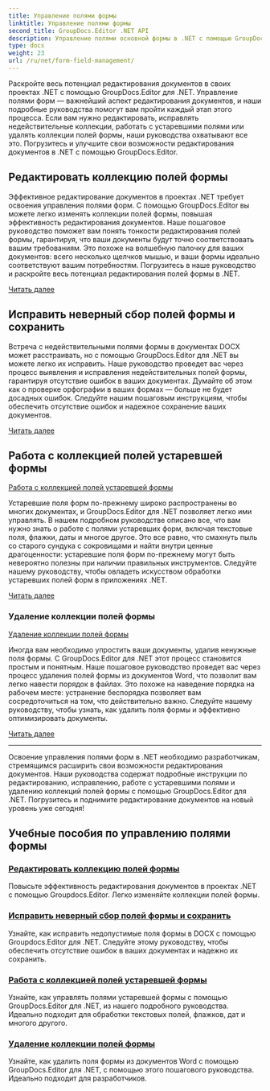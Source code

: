 ```yaml
---
title: Управление полями формы
linktitle: Управление полями формы
second_title: GroupDocs.Editor .NET API
description: Управление полями основной формы в .NET с помощью GroupDocs.Editor. Научитесь редактировать, исправлять, работать с устаревшими версиями и легко удалять коллекции полей форм.
type: docs
weight: 23
url: /ru/net/form-field-management/
---
```

Раскройте весь потенциал редактирования документов в своих проектах .NET с помощью GroupDocs.Editor для .NET. Управление полями форм — важнейший аспект редактирования документов, и наши подробные руководства помогут вам пройти каждый этап этого процесса. Если вам нужно редактировать, исправлять недействительные коллекции, работать с устаревшими полями или удалять коллекции полей формы, наши руководства охватывают все это. Погрузитесь и улучшите свои возможности редактирования документов в .NET с помощью GroupDocs.Editor.

## Редактировать коллекцию полей формы

Эффективное редактирование документов в проектах .NET требует освоения управления полями форм. С помощью GroupDocs.Editor вы можете легко изменять коллекции полей формы, повышая эффективность редактирования документов. Наше пошаговое руководство поможет вам понять тонкости редактирования полей формы, гарантируя, что ваши документы будут точно соответствовать вашим требованиям. Это похоже на волшебную палочку для ваших документов: всего несколько щелчков мышью, и ваши формы идеально соответствуют вашим потребностям. Погрузитесь в наше руководство и раскройте весь потенциал редактирования полей формы в .NET.

[Читать далее](./edit-form-field-collection/)

## Исправить неверный сбор полей формы и сохранить

Встреча с недействительными полями формы в документах DOCX может расстраивать, но с помощью GroupDocs.Editor для .NET вы можете легко их исправить. Наше руководство проведет вас через процесс выявления и исправления недействительных полей формы, гарантируя отсутствие ошибок в ваших документах. Думайте об этом как о проверке орфографии в ваших формах — больше не будет досадных ошибок. Следуйте нашим пошаговым инструкциям, чтобы обеспечить отсутствие ошибок и надежное сохранение ваших документов.

[Читать далее](./fix-invalid-form-field-collection-save/)

## Работа с коллекцией полей устаревшей формы
[Работа с коллекцией полей устаревшей формы](./work-legacy-form-field-collection/)

Устаревшие поля форм по-прежнему широко распространены во многих документах, и GroupDocs.Editor для .NET позволяет легко ими управлять. В нашем подробном руководстве описано все, что вам нужно знать о работе с полями устаревших форм, включая текстовые поля, флажки, даты и многое другое. Это все равно, что смахнуть пыль со старого сундука с сокровищами и найти внутри ценные драгоценности: устаревшие поля форм по-прежнему могут быть невероятно полезны при наличии правильных инструментов. Следуйте нашему руководству, чтобы овладеть искусством обработки устаревших полей форм в приложениях .NET.

[Читать далее](./work-legacy-form-field-collection/)

### Удаление коллекции полей формы
[Удаление коллекции полей формы](./remove-form-field-collection/)

Иногда вам необходимо упростить ваши документы, удалив ненужные поля формы. С GroupDocs.Editor для .NET этот процесс становится простым и понятным. Наше пошаговое руководство проведет вас через процесс удаления полей формы из документов Word, что позволит вам легко навести порядок в файлах. Это похоже на наведение порядка на рабочем месте: устранение беспорядка позволяет вам сосредоточиться на том, что действительно важно. Следуйте нашему руководству, чтобы узнать, как удалить поля формы и эффективно оптимизировать документы.

[Читать далее](./remove-form-field-collection/)

---

Освоение управления полями форм в .NET необходимо разработчикам, стремящимся расширить свои возможности редактирования документов. Наши руководства содержат подробные инструкции по редактированию, исправлению, работе с устаревшими полями и удалению коллекций полей формы с помощью GroupDocs.Editor для .NET. Погрузитесь и поднимите редактирование документов на новый уровень уже сегодня!
## Учебные пособия по управлению полями формы
### [Редактировать коллекцию полей формы](./edit-form-field-collection/)
Повысьте эффективность редактирования документов в проектах .NET с помощью Groupdocs.Editor. Легко изменяйте коллекции полей формы.
### [Исправить неверный сбор полей формы и сохранить](./fix-invalid-form-field-collection-save/)
Узнайте, как исправить недопустимые поля формы в DOCX с помощью Groupdocs.Editor для .NET. Следуйте этому руководству, чтобы обеспечить отсутствие ошибок в ваших документах и надежно их сохранить.
### [Работа с коллекцией полей устаревшей формы](./work-legacy-form-field-collection/)
Узнайте, как управлять полями устаревшей формы с помощью GroupDocs.Editor для .NET, из нашего подробного руководства. Идеально подходит для обработки текстовых полей, флажков, дат и многого другого.
### [Удаление коллекции полей формы](./remove-form-field-collection/)
Узнайте, как удалить поля формы из документов Word с помощью GroupDocs.Editor для .NET, с помощью этого пошагового руководства. Идеально подходит для разработчиков.